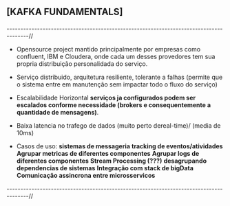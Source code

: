 ## [KAFKA FUNDAMENTALS]

--------------------------------------------------------------------------------------//

* Opensource project mantido principalmente por empresas como confluent, IBM e Cloudera, onde cada um desses provedores tem sua propria distribuição personalidada do serviço.

* Serviço distribuido, arquitetura resiliente, tolerante a falhas (permite que o sistema entre em manutenção sem impactar todo o fluxo do serviço)

* Escalabilidade Horizontal
**serviços ja configurados podem ser escalados conforme necessidade (brokers e consequentemente a quantidade de mensagens)**.

* Baixa latencia no trafego de dados (muito perto dereal-time)/ (media de 10ms)

* Casos de uso:
 **sistemas de messageria**
 **tracking de eventos/atividades**
 **Agrupar metricas de diferentes componentes**
 **Agrupar logs de diferentes componentes**
 **Stream Processing (???)**
 **desagrupando dependencias de sistemas**
 **Integração com stack de bigData**
 **Comunicação assincrona entre microsservicos**

--------------------------------------------------------------------------------------//
